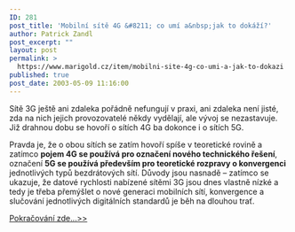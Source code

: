 ```yaml
---
ID: 281
post_title: 'Mobilní sítě 4G &#8211; co umí a&nbsp;jak to dokáží?'
author: Patrick Zandl
post_excerpt: ""
layout: post
permalink: >
  https://www.marigold.cz/item/mobilni-site-4g-co-umi-a-jak-to-dokazi
published: true
post_date: 2003-05-09 11:16:00
---
```

Sítě 3G ještě ani zdaleka pořádně nefungují v praxi, ani zdaleka není jisté, zda na nich jejich provozovatelé někdy vydělají, ale vývoj se nezastavuje. Již drahnou dobu se hovoří o sítích 4G ba dokonce i o sítích 5G. 
<P>Pravda je, že o obou sítích se zatím hovoří spíše v teoretické rovině a zatímco <STRONG>pojem 4G se používá pro označení nového technického řešení</STRONG>, označení <STRONG>5G se používá především pro teoretické rozpravy o konvergenci</STRONG> jednotlivých typů bezdrátových sítí. Důvody jsou nasnadě &#8211; zatímco se ukazuje, že datové rychlosti nabízené sítěmi 3G jsou dnes vlastně nízké a tedy je třeba přemýšlet o nové generaci mobilních sítí, konvergence a slučování jednotlivých digitálních standardů je běh na dlouhou trať. </P><A href="/trh/site4G030509.html">
<P>Pokračování zde...&gt;&gt;</P>
<P></A>&#160;</P>